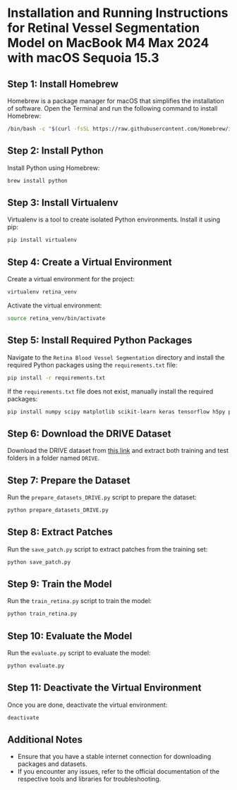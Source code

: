 # Installation and Running Instructions for Retinal Vessel Segmentation Model on MacBook M4 Max 2024 with macOS Sequoia 15.3

## Step 1: Install Homebrew
Homebrew is a package manager for macOS that simplifies the installation of software. Open the Terminal and run the following command to install Homebrew:

```sh
/bin/bash -c "$(curl -fsSL https://raw.githubusercontent.com/Homebrew/install/HEAD/install.sh)"
```

## Step 2: Install Python
Install Python using Homebrew:

```sh
brew install python
```

## Step 3: Install Virtualenv
Virtualenv is a tool to create isolated Python environments. Install it using pip:

```sh
pip install virtualenv
```

## Step 4: Create a Virtual Environment
Create a virtual environment for the project:

```sh
virtualenv retina_venv
```

Activate the virtual environment:

```sh
source retina_venv/bin/activate
```

## Step 5: Install Required Python Packages
Navigate to the `Retina Blood Vessel Segmentation` directory and install the required Python packages using the `requirements.txt` file:

```sh
pip install -r requirements.txt
```

If the `requirements.txt` file does not exist, manually install the required packages:

```sh
pip install numpy scipy matplotlib scikit-learn keras tensorflow h5py pillow opencv-python
```

## Step 6: Download the DRIVE Dataset
Download the DRIVE dataset from [this link](https://drive.google.com/open?id=17wVfELqgwbp4Q02GD247jJyjq6lwB0l6) and extract both training and test folders in a folder named `DRIVE`.

## Step 7: Prepare the Dataset
Run the `prepare_datasets_DRIVE.py` script to prepare the dataset:

```sh
python prepare_datasets_DRIVE.py
```

## Step 8: Extract Patches
Run the `save_patch.py` script to extract patches from the training set:

```sh
python save_patch.py
```

## Step 9: Train the Model
Run the `train_retina.py` script to train the model:

```sh
python train_retina.py
```

## Step 10: Evaluate the Model
Run the `evaluate.py` script to evaluate the model:

```sh
python evaluate.py
```

## Step 11: Deactivate the Virtual Environment
Once you are done, deactivate the virtual environment:

```sh
deactivate
```

## Additional Notes
- Ensure that you have a stable internet connection for downloading packages and datasets.
- If you encounter any issues, refer to the official documentation of the respective tools and libraries for troubleshooting.

